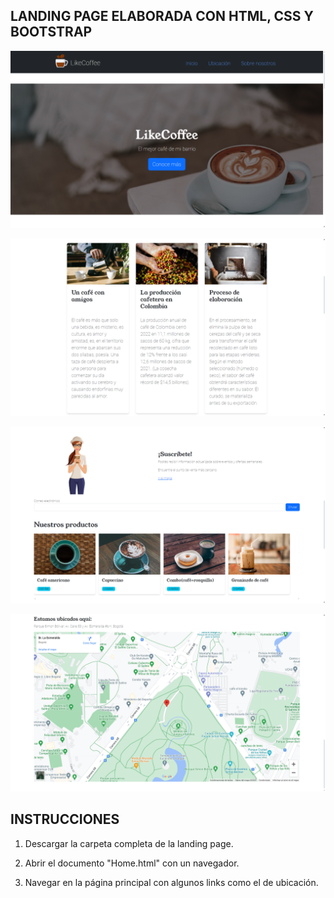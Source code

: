 ## LANDING PAGE ELABORADA CON HTML, CSS Y BOOTSTRAP

![Vista del menú](screenshots/Main.png)

![Vista de las novedades](screenshots/News.png)

![Vista de la sección correo y productos](screenshots/Mail_and_products.png)

![Vista del mapa de geolocalización](screenshots/Map.png)

## INSTRUCCIONES

1. Descargar la carpeta completa de la landing page.

2. Abrir el documento "Home.html" con un navegador.

3. Navegar en la página principal con algunos links como el de ubicación.